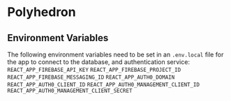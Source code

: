 # Polyhedron

## Environment Variables

The following environment variables need to be set in an `.env.local` file for the app to connect to the database, and authentication service:    
`REACT_APP_FIREBASE_API_KEY`
`REACT_APP_FIREBASE_PROJECT_ID`
`REACT_APP_FIREBASE_MESSAGING_ID`
`REACT_APP_AUTH0_DOMAIN`
`REACT_APP_AUTH0_CLIENT_ID`
`REACT_APP_AUTH0_MANAGEMENT_CLIENT_ID`
`REACT_APP_AUTH0_MANAGEMENT_CLIENT_SECRET`
